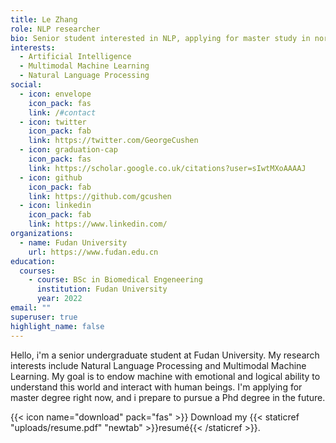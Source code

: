 ```yaml
---
title: Le Zhang
role: NLP researcher
bio: Senior student interested in NLP, applying for master study in north America
interests:
  - Artificial Intelligence
  - Multimodal Machine Learning
  - Natural Language Processing
social:
  - icon: envelope
    icon_pack: fas
    link: /#contact
  - icon: twitter
    icon_pack: fab
    link: https://twitter.com/GeorgeCushen
  - icon: graduation-cap
    icon_pack: fas
    link: https://scholar.google.co.uk/citations?user=sIwtMXoAAAAJ
  - icon: github
    icon_pack: fab
    link: https://github.com/gcushen
  - icon: linkedin
    icon_pack: fab
    link: https://www.linkedin.com/
organizations:
  - name: Fudan University
    url: https://www.fudan.edu.cn
education:
  courses:
    - course: BSc in Biomedical Engeneering
      institution: Fudan University
      year: 2022
email: ""
superuser: true
highlight_name: false
---
```



Hello, i'm a senior undergraduate student at Fudan University. My research interests include Natural Language Processing and Multimodal Machine Learning. My goal is to endow machine with emotional and logical ability to understand this world and interact with human beings. I'm applying for master degree right now, and i prepare to pursue a Phd degree in the future.



{{< icon name="download" pack="fas" >}} Download my {{< staticref "uploads/resume.pdf" "newtab" >}}resumé{{< /staticref >}}.